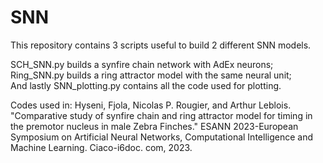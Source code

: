 # SNN

This repository contains 3 scripts useful to build 2 different SNN models.

SCH_SNN.py builds a synfire chain network with AdEx neurons;  <br />
Ring_SNN.py builds a ring attractor model with the same neural unit;  <br />
And lastly SNN_plotting.py contains all the code used for plotting.

Codes used in: Hyseni, Fjola, Nicolas P. Rougier, and Arthur Leblois. "Comparative study of synfire chain and ring attractor model for timing in the premotor nucleus in male Zebra Finches." ESANN 2023-European Symposium on Artificial Neural Networks, Computational Intelligence and Machine Learning. Ciaco-i6doc. com, 2023.



